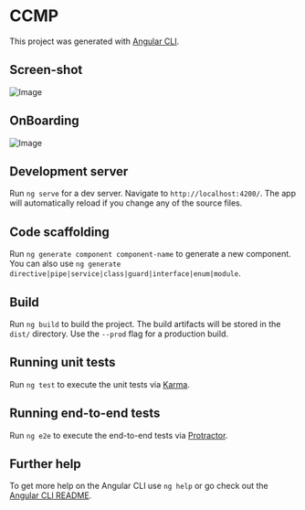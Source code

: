 # CCMP

This project was generated with [Angular CLI](https://github.com/angular/angular-cli).

## Screen-shot
![Image](https://github.com/zimejin/Angular-v7-Customer-Complaint-Management-Platform/blob/master/Screen-shots/preview.png?raw=true)

## OnBoarding
![Image](https://github.com/zimejin/Angular-v7-Customer-Complaint-Management-Platform/blob/master/Screen-shots/onboarding.png?raw=true)

## Development server

Run `ng serve` for a dev server. Navigate to `http://localhost:4200/`. The app will automatically reload if you change any of the source files.

## Code scaffolding

Run `ng generate component component-name` to generate a new component. You can also use `ng generate directive|pipe|service|class|guard|interface|enum|module`.

## Build

Run `ng build` to build the project. The build artifacts will be stored in the `dist/` directory. Use the `--prod` flag for a production build.

## Running unit tests

Run `ng test` to execute the unit tests via [Karma](https://karma-runner.github.io).

## Running end-to-end tests

Run `ng e2e` to execute the end-to-end tests via [Protractor](http://www.protractortest.org/).

## Further help

To get more help on the Angular CLI use `ng help` or go check out the [Angular CLI README](https://github.com/angular/angular-cli/blob/master/README.md).
